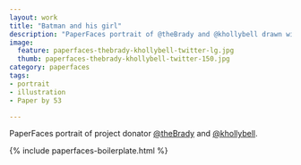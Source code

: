 ```yaml
---
layout: work
title: "Batman and his girl"
description: "PaperFaces portrait of @theBrady and @khollybell drawn with Paper by 53 on an iPad."
image: 
  feature: paperfaces-thebrady-khollybell-twitter-lg.jpg
  thumb: paperfaces-thebrady-khollybell-twitter-150.jpg
category: paperfaces
tags: 
- portrait
- illustration
- Paper by 53

---
```


PaperFaces portrait of project donator [@theBrady](http://twitter.com/theBrady) and [@khollybell](http://twitter.com/khollybell).

{% include paperfaces-boilerplate.html %}